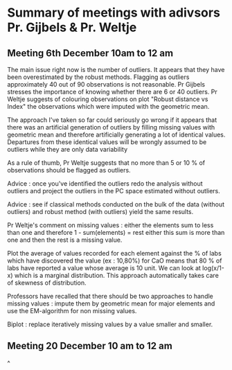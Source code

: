 # Summary of meetings with adivsors Pr. Gijbels & Pr. Weltje

## Meeting 6th December 10am to 12 am

The main issue right now is the number of outliers. It appears that they have been overestimated by the robust methods. Flagging as outliers approximately 40 out of 90 observations is not reasonable. Pr Gijbels stresses the importance of knowing whether there are 6 or 40 outliers. Pr Weltje suggests of colouring observations on plot "Robust distance vs Index" the observations which were imputed with the geometric mean.

The approach I've taken so far could seriously go wrong if it appears that there was an artificial generation of outliers by filling missing values with geometric mean and therefore artificially generating a lot of identical values. Departures from these identical values will be wrongly assumed to be outliers while they are only data variability

As a rule of thumb, Pr Weltje suggests that no more than 5 or 10 % of observations should be flagged as outliers.

Advice : once you've identified the outliers redo the analysis without outliers and project the outliers in the PC space estimated without outliers.

Advice : see if classical methods conducted on the bulk of the data (without outliers) and robust method (with outliers) yield the same results.

Pr Weltje's comment on missing values : either the elements sum to less than one and therefore 1 - sum(elements) = rest either this sum is more than one and then the rest is a missing value.

Plot the average of values recorded for each element against the % of labs which have discovered the value (ex : 10,80%) for CaO means that 80 % of labs have reported a value whose average is 10 unit.
We can look at log(x/1-x) which is a marginal distribution. This approach automatically takes care of skewness of distribution.

Professors have recalled that there should be two approaches to handle missing values : impute them by geometric mean for major elements and use the EM-algorithm for non missing values.

Biplot : replace iteratively missing values by a value smaller and smaller. 

## Meeting 20 December 10 am to 12 am

^
